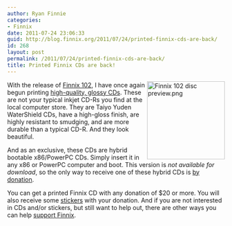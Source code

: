 ```yaml
---
author: Ryan Finnie
categories:
- Finnix
date: 2011-07-24 23:06:33
guid: http://blog.finnix.org/2011/07/24/printed-finnix-cds-are-back/
id: 268
layout: post
permalink: /2011/07/24/printed-finnix-cds-are-back/
title: Printed Finnix CDs are back!
---
```

<div style="float: right;">
  <a href="http://www.finnix.org/File:Finnix_102_disc_preview.png"><img width="180" height="180" src="http://www.finnix.org/w/images/thumb/4/4f/Finnix_102_disc_preview.png/180px-Finnix_102_disc_preview.png" alt="Finnix 102 disc preview.png" style="border: 0;" /></a>
</div>

With the release of [Finnix 102](http://www.finnix.org/Finnix_102_release_notes), I have once again begun printing [high-quality, glossy CDs](http://www.finnix.org/Support_Finnix#Printed_Finnix_CD). These are not your typical inkjet CD-Rs you find at the local computer store. They are Taiyo Yuden WaterShield CDs, have a high-gloss finish, are highly resistant to smudging, and are more durable than a typical CD-R. And they look beautiful.

And as an exclusive, these CDs are hybrid bootable x86/PowerPC CDs. Simply insert it in any x86 or PowerPC computer and boot. This version is _not available for download_, so the only way to receive one of these hybrid CDs is [by donation](http://www.finnix.org/Support_Finnix#Printed_Finnix_CD).

You can get a printed Finnix CD with any donation of $20 or more. You will also receive some [stickers](http://www.finnix.org/Free_stickers) with your donation. And if you are not interested in CDs and/or stickers, but still want to help out, there are other ways you can help [support Finnix](http://www.finnix.org/Support_Finnix).
